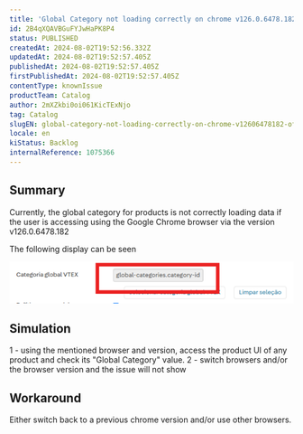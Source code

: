 ```yaml
---
title: 'Global Category not loading correctly on chrome v126.0.6478.182 (Official Build) (64-bit)'
id: 2B4qXQAVBGuFYJwHaPK8P4
status: PUBLISHED
createdAt: 2024-08-02T19:52:56.332Z
updatedAt: 2024-08-02T19:52:57.405Z
publishedAt: 2024-08-02T19:52:57.405Z
firstPublishedAt: 2024-08-02T19:52:57.405Z
contentType: knownIssue
productTeam: Catalog
author: 2mXZkbi0oi061KicTExNjo
tag: Catalog
slugEN: global-category-not-loading-correctly-on-chrome-v12606478182-official-build-64bit
locale: en
kiStatus: Backlog
internalReference: 1075366
---
```


## Summary


Currently, the global category for products is not correctly loading data if the user is accessing using the Google Chrome browser via the version v126.0.6478.182

The following display can be seen

 ![](https://raw.githubusercontent.com/vtexdocs/known-issues/refs/heads/main/docs/en/known-issues/Catalog/global-category-not-loading-correctly-on-chrome-v12606478182-official-build-64bit_1.png)


##

## Simulation


1 - using the mentioned browser and version, access the product UI of any product and check its "Global Category" value.
2 - switch browsers and/or the browser version and the issue will not show



##

## Workaround


Either switch back to a previous chrome version and/or use other browsers.





